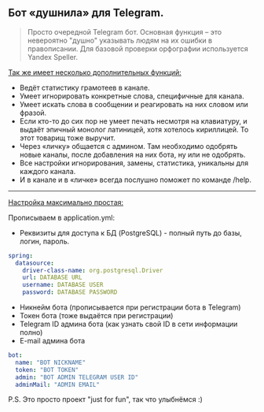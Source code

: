 ## Бот «душнила» для Telegram.

>Просто очередной Telegram бот. Основная функция – это невероятно "душно" указывать людям на их ошибки в правописании. Для базовой проверки орфографии используется Yandex Speller. 

<u>Так же имеет несколько дополнительных функций:</u>
* Ведёт статистику грамотеев в канале.
* Умеет игнорировать конкретные слова, специфичные для канала.
* Умеет искать слова в сообщении и реагировать на них словом или фразой.
* Если кто-то до сих пор не умеет печать несмотря на клавиатуру, и выдаёт эпичный монолог латиницей, хотя хотелось кириллицей. То этот товарищ тоже выручит.
* Через «личку» общается с админом. Там необходимо одобрять новые каналы, после добавления на них бота, ну или не одобрять.
* Все настройки игнорирования, замены, статистика, уникальны для каждого канала.
* И в канале и в «личке» всегда послушно поможет по команде /help.

***

<u>Настройка максимально простая:</u>

Прописываем в application.yml:
* Реквизиты для доступа к БД (PostgreSQL) - полный путь до базы, логин, пароль.

``` yaml
spring:
  datasource:
    driver-class-name: org.postgresql.Driver
    url: DATABASE URL
    username: DATABASE USER
    password: DATABASE PASSWORD
```

* Никнейм бота (прописывается при регистрации бота в Telegram)
* Токен бота (тоже выдаётся при регистрации)
* Telegram ID админа бота (как узнать свой ID в сети информации полно)
* E-mail админа бота

``` yaml
bot:
  name: "BOT NICKNAME"
  token: "BOT TOKEN"
  admin: "BOT ADMIN TELEGRAM USER ID"
  adminMail: "ADMIN EMAIL"
```

P.S. Это просто проект "just for fun", так что улыбнёмся :)

